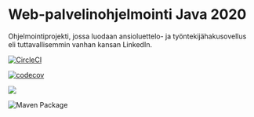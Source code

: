 # Web-palvelinohjelmointi Java 2020

Ohjelmointiprojekti, jossa luodaan ansioluettelo- ja työntekijähakusovellus eli tuttavallisemmin vanhan kansan LinkedIn.

[![CircleCI](https://circleci.com/gh/it-innoo/linkedin.svg?style=svg)](https://circleci.com/gh/it-innoo/linkedin)



[![codecov](https://codecov.io/gh/it-innoo/linkedin/branch/master/graph/badge.svg)](https://codecov.io/gh/it-innoo/linkedin)

<a href="https://codeclimate.com/github/it-innoo/linkedin/maintainability"><img src="https://api.codeclimate.com/v1/badges/ed133446a76af6d4dc6c/maintainability" /></a>

![Maven Package](https://github.com/it-innoo/linkedin/workflows/Maven%20Package/badge.svg)


